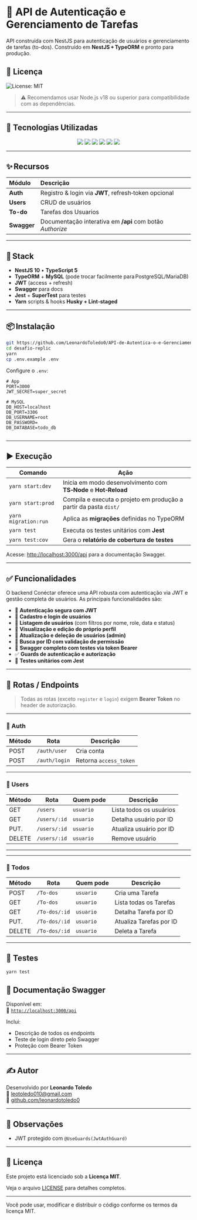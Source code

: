 # 🚀 API de Autenticação e Gerenciamento de Tarefas

API construída com NestJS para autenticação de usuários e gerenciamento de tarefas (to-dos).
Construído em **NestJS + TypeORM** e pronto para produção.

## 📄 Licença

![License: MIT](https://img.shields.io/badge/License-MIT-green)

> ⚠️ Recomendamos usar Node.js v18 ou superior para compatibilidade com as dependências.

---

## 🚀 Tecnologias Utilizadas

<p align="center">
  <img src="https://cdn.jsdelivr.net/gh/devicons/devicon@latest/icons/typescript/typescript-original.svg" />
  <img src="https://cdn.jsdelivr.net/gh/devicons/devicon@latest/icons/nestjs/nestjs-original.svg" />
  <img src="https://cdn.jsdelivr.net/gh/devicons/devicon@latest/icons/postgresql/postgresql-original-wordmark.svg" />
  <img src="https://cdn.jsdelivr.net/gh/devicons/devicon@latest/icons/swagger/swagger-original-wordmark.svg" />
  <img src="https://cdn.jsdelivr.net/gh/devicons/devicon@latest/icons/jest/jest-plain.svg" />
  <img src="https://cdn.jsdelivr.net/gh/devicons/devicon@latest/icons/yarn/yarn-original-wordmark.svg" />
</p>

---

## ✨ Recursos

| Módulo      | Descrição                                                 |
| :---------- | :-------------------------------------------------------- |
| **Auth**    | Registro & login via **JWT**, refresh‑token opcional      |
| **Users**   | CRUD de usuários                                          |
| **To-do**   | Tarefas dos Usuarios                                      |
| **Swagger** | Documentação interativa em **/api** com botão _Authorize_ |

---

## 🚀 Stack

- **NestJS 10** • **TypeScript 5**
- **TypeORM** + **MySQL** (pode trocar facilmente para PostgreSQL/MariaDB)
- **JWT** (access + refresh)
- **Swagger** para docs
- **Jest** + **SuperTest** para testes
- **Yarn** scripts & hooks **Husky + Lint‑staged**

---

## 📦 Instalação

```bash
git https://github.com/LeonardoToledo0/API-de-Autentica-o-e-Gerenciamento-de-Tarefas.git
cd desafio-replic
yarn
cp .env.example .env
```

Configure o `.env`:

```env
# App
PORT=3000
JWT_SECRET=super_secret

# MySQL
DB_HOST=localhost
DB_PORT=3306
DB_USERNAME=root
DB_PASSWORD=
DB_DATABASE=todo_db


```

---

## ▶️ Execução

| Comando              | Ação                                                              |
| -------------------- | ----------------------------------------------------------------- |
| `yarn start:dev`     | Inicia em modo desenvolvimento com **TS‑Node** e **Hot‑Reload**   |
| `yarn start:prod`    | Compila e executa o projeto em produção a partir da pasta `dist/` |
| `yarn migration:run` | Aplica as **migrações** definidas no TypeORM                      |
| `yarn test`          | Executa os testes unitários com **Jest**                          |
| `yarn test:cov`      | Gera o **relatório de cobertura de testes**                       |

Acesse: [http://localhost:3000/api](http://localhost:3000/api) para a documentação Swagger.

---

## ✅ Funcionalidades

O backend Conéctar oferece uma API robusta com autenticação via JWT e gestão completa de usuários. As principais funcionalidades são:

- 🔐 **Autenticação segura com JWT**
- 👤 **Cadastro e login de usuários**
- 🧾 **Listagem de usuários** (com filtros por nome, role, data e status)
- 🛂 **Visualização e edição do próprio perfil**
- 📌 **Atualização e deleção de usuários (admin)**
- 🔎 **Busca por ID com validação de permissão**
- 🧩 **Swagger completo com testes via token Bearer**
- ✅ **Guards de autenticação e autorização**
- 🧪 **Testes unitários com Jest**

---

## 🔐 Rotas / Endpoints

> Todas as rotas (exceto `register` e `login`) exigem **Bearer Token** no header de autorização.

---

### 📘 Auth

| Método | Rota          | Descrição              |
| ------ | ------------- | ---------------------- |
| POST   | `/auth/user`  | Cria conta             |
| POST   | `/auth/login` | Retorna `access_token` |

---

### 👥 Users

| Método | Rota         | Quem pode | Descrição               |
| ------ | ------------ | --------- | ----------------------- |
| GET    | `/users`     | `usuario` | Lista todos os usuários |
| GET    | `/users/:id` | `usuario` | Detalha usuário por ID  |
| PUT.   | `/users/:id` | `usuario` | Atualiza usuário por ID |
| DELETE | `/users/:id` | `usuario` | Remove usuário          |

---

---

### 📘 Todos

| Método | Rota          | Quem pode | Descrição               |
| ------ | ------------- | --------- | ----------------------- |
| POST   | `/To-dos`     | `usuario` | Cria uma Tarefa         |
| GET    | `/To-dos`     | `usuario` | Lista todas os Tarefas  |
| GET    | `/To-dos/:id` | `usuario` | Detalha Tarefa por ID   |
| PUT.   | `/To-dos/:id` | `usuario` | Atualiza Tarefas por ID |
| DELETE | `/To-dos/:id` | `usuario` | Deleta a Tarefa         |

---

## 🧪 Testes

```bash
yarn test
```

## 📃 Documentação Swagger

<!-- ![Swagger UI](./assets/swagger.png) -->

Disponível em:  
🔗 [`http://localhost:3000/api`](http://localhost:3000/api)

Inclui:

- Descrição de todos os endpoints
- Teste de login direto pelo Swagger
- Proteção com Bearer Token

---

## ✍️ Autor

Desenvolvido por **Leonardo Toledo**  
📧 leotoledo010@gmail.com  
🔗 [github.com/leonardotoledo0](https://github.com/LeonardoToledo0)

---

## 📝 Observações

- JWT protegido com `@UseGuards(JwtAuthGuard)`

---

## 📄 Licença

Este projeto está licenciado sob a **Licença MIT**.

Veja o arquivo [LICENSE](./LICENSE) para detalhes completos.

---

Você pode usar, modificar e distribuir o código conforme os termos da licença MIT.
